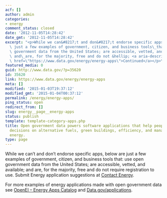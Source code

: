 ```yaml
---
acf: []
author: admin
categories:
- energy
comment_status: closed
date: '2012-11-05T14:28:42'
date_gmt: '2012-11-05T14:28:42'
excerpt: "<p>While we can&#8217;t and don&#8217;t endorse specific apps, below are\
  \ just a few examples of government, citizen, and business tools\_that:\_use open\
  \ government data from the United States; are accessible, vetted, and available;\
  \ and\_are, for the majority, free and do not &hellip; <a aria-describedby=\"post-title-35620\"\
  \ href=\"https://www.data.gov/energy/energy-apps\">Continued</a></p>\n"
featured_media: 0
guid: http://www.data.gov/?p=35620
id: 35620
link: https://www.data.gov/energy/energy-apps
meta: []
modified: '2015-01-03T19:37:12'
modified_gmt: '2015-01-04T00:37:12'
permalink: /energy/energy-apps/
ping_status: open
redirect_from: []
slug: energy__page__energy-apps
status: publish
template: template-category-apps.php
title: Open government data powers software applications that help people make informed
  decisions on alternative fuels, green buildings, efficiency, and managing household
  energy.
type: page
---
```

While we can’t and don’t endorse specific apps, below are just a few examples of government, citizen, and business tools that: use open government data from the United States; are accessible, vetted, and available; and are, for the majority, free and do not require registration to use. Submit Energy application suggestions at [Contact Energy](https://www.data.gov/energy/contact/).


For more examples of energy applications made with open government data see [OpenEI – Energy Apps Catalog](http://en.openei.org/apps/ "http://en.openei.org/apps/") and [Data.gov/applications](https://www.data.gov/applications "Data.gov/Applications"). 


